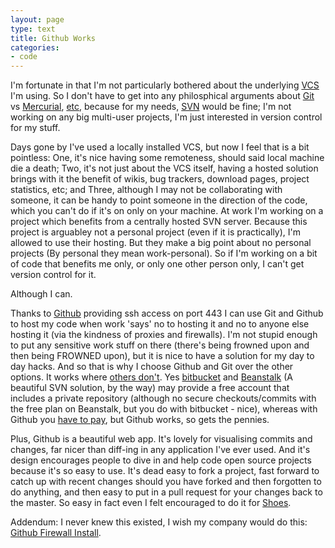 ```yaml
---
layout: page
type: text
title: Github Works
categories: 
- code
---
```

I'm fortunate in that I'm not particularly bothered about the underlying [VCS](http://en.wikipedia.org/wiki/Revision_control) I'm using. So I don't have to get into any philosphical arguments about [Git](http://git-scm.com/) vs [Mercurial](http://mercurial.selenic.com/wiki/), [etc](http://bazaar-vcs.org/),  because for my needs, [SVN](http://subversion.tigris.org/) would be fine; I'm not working on any big multi-user projects, I'm just interested in version control for my stuff.

Days gone by I've used a locally installed VCS, but now I feel that is a bit pointless: One, it's nice having some remoteness, should said local machine die a death; Two, it's not just about the VCS itself, having a hosted solution brings with it the benefit of wikis, bug trackers, download pages, project statistics, etc; and Three, although I may not be collaborating with someone, it can be handy to point someone in the direction of the code, which you can't do if it's on only on your machine. At work I'm working on a project which benefits from a centrally hosted SVN server. Because this project is arguabley not a personal project (even if it is practically), I'm allowed to use their hosting. But they make a big point about no personal projects (By personal they mean work-personal). So if I'm working on a bit of code that benefits me only, or only one other person only, I can't get version control for it.

Although I can.

Thanks to [Github](http://github.com/) providing ssh access on port 443 I can use Git and Github to host my code when work 'says' no to hosting it and no to anyone else hosting it (via the kindness of proxies and firewalls). I'm not stupid enough to put any sensitive work stuff on there (there's being frowned upon and then being FROWNED upon), but it is nice to have a solution for my day to day hacks. And so that is why I choose Github and Git over the other options. It works where [others don't](http://bitbucket.org/jespern/bitbucket/issue/939/cannot-authenticate-when-pushing-via-https).  Yes [bitbucket](http://bitbucket.org/plans) and [Beanstalk](http://beanstalkapp.com/pricing) (A beautiful SVN solution, by the way) may provide a free account that includes a private repository (although no secure checkouts/commits with the free plan on Beanstalk, but you do with bitbucket -  nice), whereas with Github you [have to pay](http://github.com/plans), but Github works, so gets the pennies.

Plus, Github is a beautiful web app. It's lovely for visualising commits and changes, far nicer than diff-ing in any application I've ever used. And it's design encourages people to dive in and help code open source projects because it's so easy to use. It's dead easy to fork a project, fast forward to catch up with recent changes should you have forked and then forgotten to do anything, and then easy to put in a pull request for your changes back to the master. So easy in fact even I felt encouraged to do it for [Shoes](http://github.com/atomicules/shoes/commit/f4a12f4f83ccd9443a0284996c8975c210fe4f51).

Addendum: I never knew this existed, I wish my company would do this: [Github Firewall Install](http://fi.github.com/).
